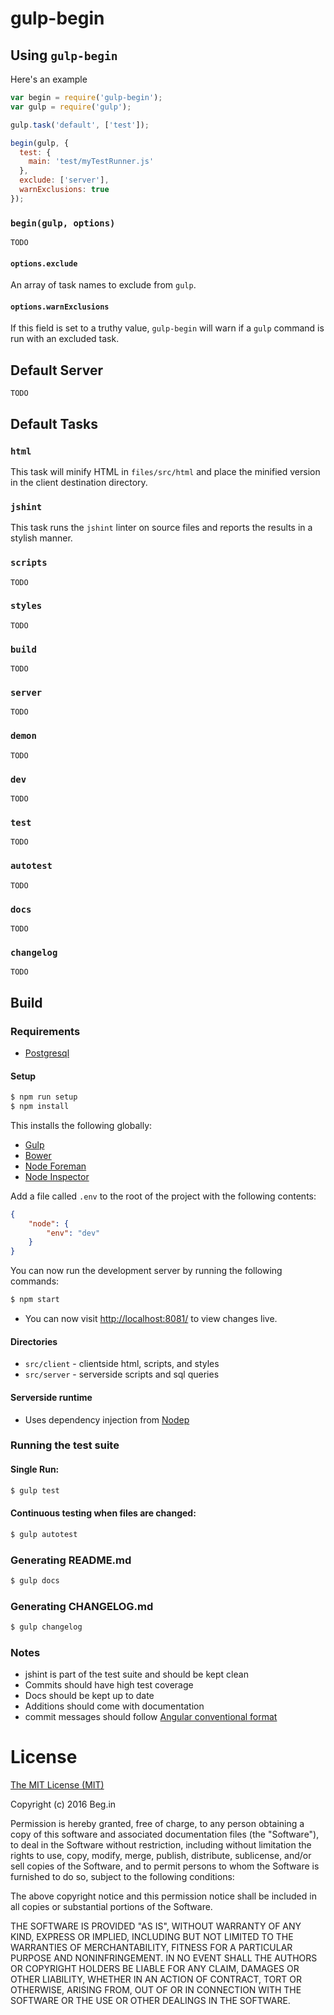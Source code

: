# gulp-begin


## Using `gulp-begin`

Here's an example
```javascript
var begin = require('gulp-begin');
var gulp = require('gulp');

gulp.task('default', ['test']);

begin(gulp, {
  test: {
    main: 'test/myTestRunner.js'
  },
  exclude: ['server'],
  warnExclusions: true
});
```

### `begin(gulp, options)`
`TODO`

#### `options.exclude`
An array of task names to exclude from `gulp`.

#### `options.warnExclusions`
If this field is set to a truthy value, `gulp-begin` will warn if a `gulp`
command is run with an excluded task.


## Default Server

`TODO`


## Default Tasks

### `html`

This task will minify HTML in `files/src/html` and place the minified
version in the client destination directory.

### `jshint`

This task runs the `jshint` linter on source files and reports the
results in a stylish manner.

### `scripts`
`TODO`

### `styles`
`TODO`

### `build`
`TODO`

### `server`
`TODO`

### `demon`
`TODO`

### `dev`
`TODO`

### `test`
`TODO`

### `autotest`
`TODO`

### `docs`
`TODO`

### `changelog`
`TODO`


## Build
### Requirements
- [Postgresql](http://www.postgresql.org/)

#### Setup
```bash
$ npm run setup
$ npm install
```
This installs the following globally:
- [Gulp](http://gulpjs.com/)
- [Bower](http://bower.io/)
- [Node Foreman](http://strongloop.github.io/node-foreman/)
- [Node Inspector](https://github.com/node-inspector/node-inspector)

Add a file called `.env` to the root of the project with the following contents:
```json
{
    "node": {
        "env": "dev"
    }
}
```
You can now run the development server by running the following commands:
```bash
$ npm start
```

- You can now visit [http://localhost:8081/](http://localhost:8081/) to view changes live.

#### Directories
- `src/client` - clientside html, scripts, and styles
- `src/server` - serverside scripts and sql queries

#### Serverside runtime
- Uses dependency injection from [Nodep](http://nodep.org)

### Running the test suite
#### Single Run:
```bash
$ gulp test
```
#### Continuous testing when files are changed:
```bash
$ gulp autotest
```
### Generating README.md
```bash
$ gulp docs
```
### Generating CHANGELOG.md
```bash
$ gulp changelog
```
### Notes
- jshint is part of the test suite and should be kept clean
- Commits should have high test coverage
- Docs should be kept up to date
- Additions should come with documentation
- commit messages should follow [Angular conventional format](https://github.com/stevemao/conventional-changelog-angular/blob/master/convention.md)


# License
[The MIT License (MIT)](http://www.opensource.org/licenses/mit-license.html)

Copyright (c) 2016 Beg.in

Permission is hereby granted, free of charge, to any person obtaining a copy
of this software and associated documentation files (the "Software"), to deal
in the Software without restriction, including without limitation the rights
to use, copy, modify, merge, publish, distribute, sublicense, and/or sell
copies of the Software, and to permit persons to whom the Software is
furnished to do so, subject to the following conditions:

The above copyright notice and this permission notice shall be included in
all copies or substantial portions of the Software.

THE SOFTWARE IS PROVIDED "AS IS", WITHOUT WARRANTY OF ANY KIND, EXPRESS OR
IMPLIED, INCLUDING BUT NOT LIMITED TO THE WARRANTIES OF MERCHANTABILITY,
FITNESS FOR A PARTICULAR PURPOSE AND NONINFRINGEMENT. IN NO EVENT SHALL THE
AUTHORS OR COPYRIGHT HOLDERS BE LIABLE FOR ANY CLAIM, DAMAGES OR OTHER
LIABILITY, WHETHER IN AN ACTION OF CONTRACT, TORT OR OTHERWISE, ARISING FROM,
OUT OF OR IN CONNECTION WITH THE SOFTWARE OR THE USE OR OTHER DEALINGS IN
THE SOFTWARE.


